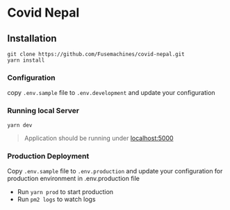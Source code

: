 # Covid Nepal

## Installation

```[bash]
git clone https://github.com/Fusemachines/covid-nepal.git
yarn install
```

### Configuration

copy `.env.sample` file to `.env.development` and update your configuration

### Running local Server

```[bash]
yarn dev
```

> Application should be running under [localhost:5000](http://localhost:8000)

### Production Deployment

Copy `.env.sample` file to `.env.production` and update your configuration for production
environment in .env.production file

- Run ```yarn prod``` to start production
- Run ```pm2 logs``` to watch logs

